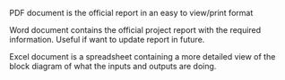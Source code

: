 PDF document is the official report in an easy to view/print format 


Word document contains the official project report with the required information. Useful if want to update report in future. 


Excel document is a spreadsheet containing a more detailed view of the block diagram of what the inputs and outputs are doing. 

